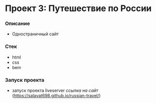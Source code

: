 # Проект 3: Путешествие по России

### Описание
* Одностраничный сайт
 
### Стек
* html
* css
* bem
 
### Запуск проекта
* запуск проекта liveserver
*ссылка на сайт*
(https://salavat698.github.io/russian-travel/)
